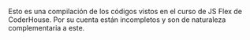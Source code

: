 Esto es una compilación de los códigos vistos en el curso de JS Flex de CoderHouse. Por su cuenta están incompletos y son de naturaleza complementaria a este.